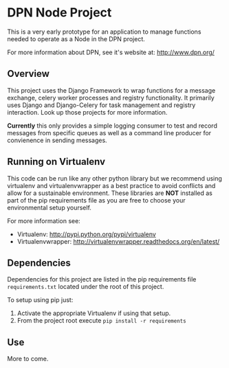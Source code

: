 # DPN Node Project

This is a very early prototype for an application to manage
functions needed to operate as a Node in the DPN project.

For more information about DPN, see it's website at: http://www.dpn.org/


## Overview

This project uses the Django Framework to wrap functions for a
message exchange, celery worker processes and registry
functionality.  It primarily uses Django and Django-Celery for
task management and registry interaction.  Look up those
projects for more information.

**Currently** this only provides a simple logging consumer to 
test and record messages from specific queues as well as a
command line producer for convienence in sending messages.

## Running on Virtualenv

This code can be run like any other python library but we recommend using
virtualenv and virtualenvwrapper as a best practice to avoid conflicts
and allow for a sustainable environment.  These libraries are **NOT** 
installed as part of the pip requirements file as you are free to
choose your environmental setup yourself.

For more information see:

* Virtualenv: http://pypi.python.org/pypi/virtualenv
* Virtualenvwrapper: http://virtualenvwrapper.readthedocs.org/en/latest/

## Dependencies

Dependencies for this project are listed in the pip requirements file
`requirements.txt` located under the root of this project.

To setup using pip just:

1.  Activate the appropriate Virtualenv if using that setup.
2.  From the project root execute `pip install -r requirements`

## Use

More to come.

